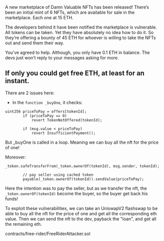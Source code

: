 A new marketplace of Damn Valuable NFTs has been released! There’s been an initial mint of 6 NFTs, which are available for sale in the marketplace. Each one at 15 ETH.

The developers behind it have been notified the marketplace is vulnerable. All tokens can be taken. Yet they have absolutely no idea how to do it. So they’re offering a bounty of 45 ETH for whoever is willing to take the NFTs out and send them their way.

You’ve agreed to help. Although, you only have 0.1 ETH in balance. The devs just won’t reply to your messages asking for more.

If only you could get free ETH, at least for an instant.
----------------------------

There are 2 issues here:

- In the `function _buyOne`, it checks:

```solidity
uint256 priceToPay = offers[tokenId];
        if (priceToPay == 0)
            revert TokenNotOffered(tokenId);

        if (msg.value < priceToPay)
            revert InsufficientPayment();
```

But _buyOne is called in a loop.
Meaning we can buy all the nft for the price of one!

Moreover:
```solidity
_token.safeTransferFrom(_token.ownerOf(tokenId), msg.sender, tokenId);

        // pay seller using cached token
        payable(_token.ownerOf(tokenId)).sendValue(priceToPay);
```

Here the intention was to pay the seller, but as we transfer the nft, the `_token.ownerOf(tokenId)` become the buyer, so the buyer get back his funds!

To exploit these vulnerabilities, we can take an UniswapV2 flashswap to be able to buy all the nft for the price of one and get all the corresponding eth value.
Then we can send the nft to the dev, payback the "loan", and get all the remaining eth.

contracts/free-rider/FreeRiderAttacker.sol
